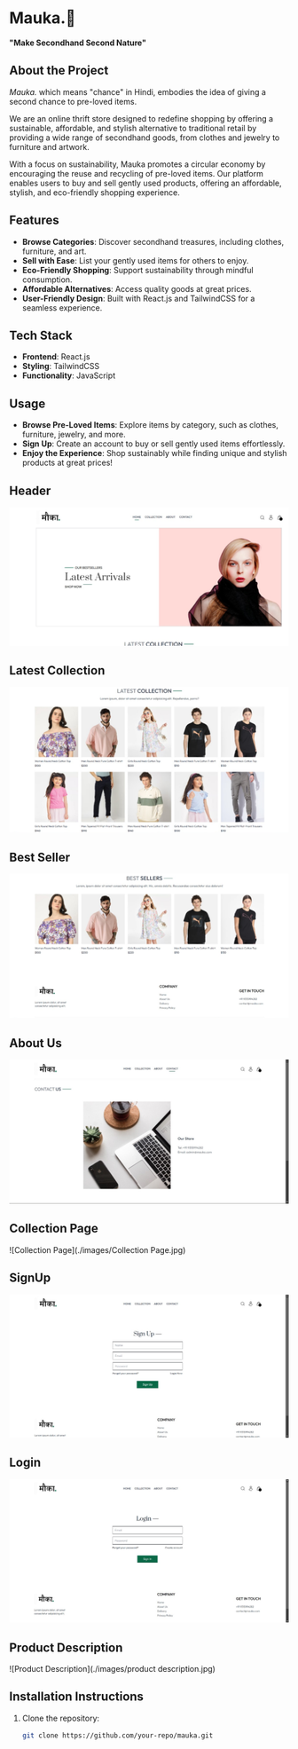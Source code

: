 # Mauka.🌿  
**"Make Secondhand Second Nature"**

## **About the Project**  
*Mauka.* which means "chance" in Hindi, embodies the idea of giving a second chance to pre-loved items.  

We are an online thrift store designed to redefine shopping by offering a sustainable, affordable, and stylish alternative to traditional retail by providing a wide range of secondhand goods, from clothes and jewelry to furniture and artwork.  

With a focus on sustainability, Mauka promotes a circular economy by encouraging the reuse and recycling of pre-loved items. Our platform enables users to buy and sell gently used products, offering an affordable, stylish, and eco-friendly shopping experience.  
## **Features**  
- **Browse Categories**: Discover secondhand treasures, including clothes, furniture, and art.  
- **Sell with Ease**: List your gently used items for others to enjoy.  
- **Eco-Friendly Shopping**: Support sustainability through mindful consumption.  
- **Affordable Alternatives**: Access quality goods at great prices.  
- **User-Friendly Design**: Built with React.js and TailwindCSS for a seamless experience.  
## **Tech Stack**  
- **Frontend**: React.js  
- **Styling**: TailwindCSS  
- **Functionality**: JavaScript  
## **Usage**  
- **Browse Pre-Loved Items**: Explore items by category, such as clothes, furniture, jewelry, and more.  
- **Sign Up**: Create an account to buy or sell gently used items effortlessly.  
- **Enjoy the Experience**: Shop sustainably while finding unique and stylish products at great prices!

## Header
![Header](./images/header.png)
## Latest Collection
![Latest Collection](./images/latestcollection.png)
## Best Seller
![Best Seller](./images/bestseller.png)
## About Us
![About Us](./images/aboutus.jpg)
## Collection Page
![Collection Page](./images/Collection Page.jpg)
## SignUp
![Sign Up](./images/signup.jpg)
## Login
![Login](./images/login.jpg)
## Product Description
![Product Description](./images/product description.jpg)
## **Installation Instructions**  
1. Clone the repository:  
   ```bash  
   git clone https://github.com/your-repo/mauka.git  
